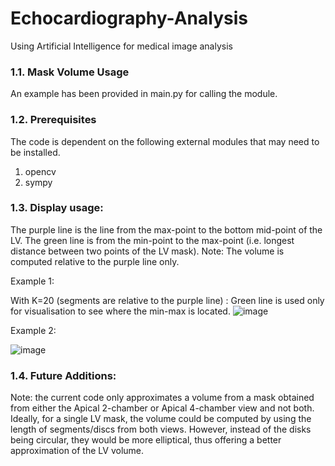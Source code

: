 # Echocardiography-Analysis
Using Artificial Intelligence for medical image analysis




### 1.1. Mask Volume Usage
An example has been provided in main.py for calling the module.

### 1.2. Prerequisites
The code is dependent on the following external modules that may need to be installed.
1. opencv
2. sympy

### 1.3. Display usage:

The purple line is the line from the max-point to the bottom mid-point of the LV.
The green line is from the min-point to the max-point (i.e. longest distance between two points of the LV mask).
Note: The volume is computed relative to the purple line only.

Example 1:

With K=20 (segments are relative to the purple line) :
Green line is used only for visualisation to see where the min-max is located.
![image](https://user-images.githubusercontent.com/16832291/161746218-46d932d7-cd3e-4252-9067-900cd60df148.png)

Example 2:

![image](https://user-images.githubusercontent.com/16832291/162192735-7412bb44-400a-4348-84ec-a1583a04d2f7.png)



### 1.4. Future Additions:

Note: the current code only approximates a volume from a mask obtained from either the Apical 2-chamber or Apical 4-chamber view and not both.
Ideally, for a single LV mask, the volume could be computed by using the length of segments/discs from both views. However, instead of the disks being circular, they would be more elliptical, thus offering a better approximation of the LV volume.


